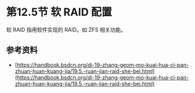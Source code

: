 # 第12.5节 软 RAID 配置

软 RAID 指用软件实现的 RAID。如  ZFS 相关功能。

## 参考资料

* [https://handbook.bsdcn.org/di-19-zhang-geom-mo-kuai-hua-ci-pan-zhuan-huan-kuang-jia/19.5.-ruan-jian-raid-she-bei.html](https://handbook.bsdcn.org/di-19-zhang-geom-mo-kuai-hua-ci-pan-zhuan-huan-kuang-jia/19.5.-ruan-jian-raid-she-bei.html)

